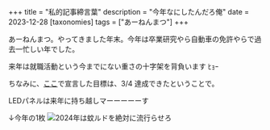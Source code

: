 +++
title = "私的記事締言葉"
description = "今年なにしたんだろ俺"
date = 2023-12-28
[taxonomies]
tags = ["あーねんまつ"]
+++

あーねんまつ。やってきました年末。今年は卒業研究やら自動車の免許やらで過去一忙しい年でした。

来年は就職活動という今までにない重さの十字架を背負います ﾋｮｰ

ちなみに、[ここ](/blog/22-12-26-kakiosame/)で宣言した目標は、3/4 達成できたということで。

LEDパネルは来年に持ち越しマーーーーーす

↓今年の1枚
![2024年は蚊ルドを絶対に流行らせろ](/images/Karudo.jpg)
